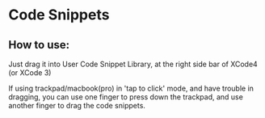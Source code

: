 Code Snippets
=============

How to use:
-----------

Just drag it into User Code Snippet Library, at the right side bar of XCode4 (or XCode 3)

If using trackpad/macbook(pro) in 'tap to click' mode, and have trouble in dragging, you can use one finger to press down the trackpad, and use another finger to drag the code snippets.
